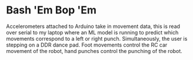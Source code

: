 # Bash 'Em Bop 'Em
Accelerometers attached to Arduino take in movement data, this is read over serial to my laptop where an ML model is running to predict which movements correspond to a left or right punch. Simultaneously, the user is stepping on a DDR dance pad. Foot movements control the RC car movement of the robot, hand punches control the punching of the robot.
